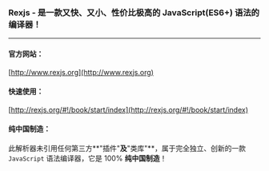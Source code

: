 ### Rexjs - 是一款又快、又小、性价比极高的 JavaScript(ES6+) 语法的编译器！
------
#### 官方网站：
[http://www.rexjs.org](http://www.rexjs.org)

#### 快速使用：
[http://rexjs.org/#!/book/start/index](http://rexjs.org/#!/book/start/index)

#### 纯中国制造：
此解析器未引用任何第三方**"插件"**及**"类库"**，属于完全独立、创新的一款 ```JavaScript``` 语法编译器，它是 100% **纯中国制造**！